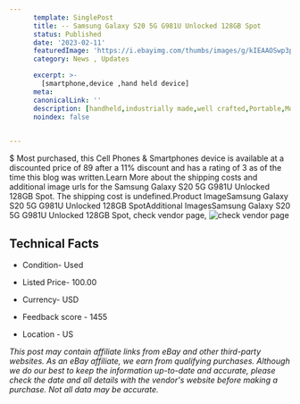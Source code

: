 ```yaml
---
      template: SinglePost
      title: -- Samsung Galaxy S20 5G G981U Unlocked 128GB Spot
      status: Published
      date: '2023-02-11'
      featuredImage: 'https://i.ebayimg.com/thumbs/images/g/kIEAAOSwp3phuPmr/s-l225.jpg'
      category: News , Updates

      excerpt: >-
        [smartphone,device ,hand held device]
      meta:
      canonicalLink: ''
      description: [handheld,industrially made,well crafted,Portable,Mobile,Compact,Convenient,Lightweight,Maneuverable,Man-portable,Miniature,Carriable,Hand-held,Light,Holdable,Transportable,Mobile device,Pocket-sized,On-the-go,Wireless,Cordless,Compact size,Convenient size, smartphone,device ,hand held device]
      noindex: false

        
---
```

$
    Most purchased, this Cell Phones & Smartphones device is available at a discounted price of 89 after a 11% discount and has a rating of 3 as of the time this blog was written.Learn More about the shipping costs and additional image urls for the Samsung Galaxy S20 5G G981U Unlocked 128GB Spot. The shipping cost is undefined.Product ImageSamsung Galaxy S20 5G G981U Unlocked 128GB SpotAdditional ImagesSamsung Galaxy S20 5G G981U Unlocked 128GB Spot, check vendor page, ![check vendor page](https://origin-galleryplus.ebayimg.com/ws/web/294824352820_2_0_1/225x225.jpg,https://origin-galleryplus.ebayimg.com/ws/web/294824352820_3_0_1/225x225.jpg,https://origin-galleryplus.ebayimg.com/ws/web/294824352820_4_0_1/225x225.jpg)
    
    

 ## Technical Facts 



     
      

 - Condition- Used 


      

 - Listed Price- 100.00 


      

 - Currency- USD 


      

 - Feedback score - 1455 


      

 - Location - US 


      
      

 *_This post may contain affiliate links from eBay and other third-party websites. As an eBay affiliate, we earn from qualifying purchases. Although we do our best to keep the information up-to-date and accurate, please check the date and all details with the vendor's website before making a purchase. Not all data may be accurate._*



    
    
    
    
    